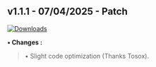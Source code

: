 ## **v1.1.1 - 07/04/2025 - Patch**

[![Downloads](https://img.shields.io/github/downloads/nltp-ashes/Light-Cigs-With-Campfire/v1.1.1/total?label=Downloads)]()

**• Changes :**
> • Slight code optimization (Thanks Tosox).
